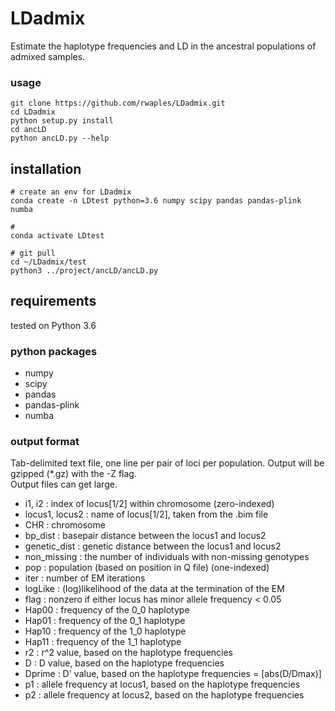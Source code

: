 # LDadmix
Estimate the haplotype frequencies and LD in the ancestral populations of admixed samples.

### usage
```
git clone https://github.com/rwaples/LDadmix.git
cd LDadmix
python setup.py install
cd ancLD
python ancLD.py --help
```

## installation
```
# create an env for LDadmix
conda create -n LDtest python=3.6 numpy scipy pandas pandas-plink numba 

# 
conda activate LDtest

# git pull
cd ~/LDadmix/test
python3 ../project/ancLD/ancLD.py
```

## requirements
tested on Python 3.6

### python packages
 - numpy
 - scipy
 - pandas
 - pandas-plink
 - numba 


### output format
Tab-delimited text file, one line per pair of loci per population.
Output will be gzipped (\*.gz) with the -Z flag.  
Output files can get large.

 - i1, i2 : index of locus[1/2] within chromosome (zero-indexed)
 - locus1, locus2 : name of locus[1/2], taken from the .bim file
 - CHR : chromosome
 - bp_dist : basepair distance between the locus1 and locus2
 - genetic_dist : genetic distance between the locus1 and locus2
 - non_missing : the number of individuals with non-missing genotypes
 - pop : population (based on position in Q file) (one-indexed)
 - iter : number of EM iterations
 - logLike : (log)likelihood of the data at the termination of the EM
 - flag : nonzero if either locus has minor allele frequency < 0.05
 - Hap00 : frequency of the 0_0 haplotype
 - Hap01 : frequency of the 0_1 haplotype
 - Hap10 : frequency of the 1_0 haplotype
 - Hap11 : frequency of the 1_1 haplotype
 - r2 : r^2 value, based on the haplotype frequencies
 - D : D value, based on the haplotype frequencies
 - Dprime : D' value, based on the haplotype frequencies = [abs(D/Dmax)]
 - p1 : allele frequency at locus1, based on the haplotype frequencies
 - p2 : allele frequency at locus2, based on the haplotype frequencies
